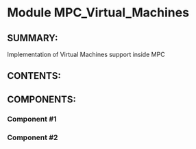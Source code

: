 Module MPC_Virtual_Machines
======================

SUMMARY:
--------

Implementation of Virtual Machines support inside MPC

CONTENTS:
---------
    

COMPONENTS:
-----------

### Component #1
### Component #2
